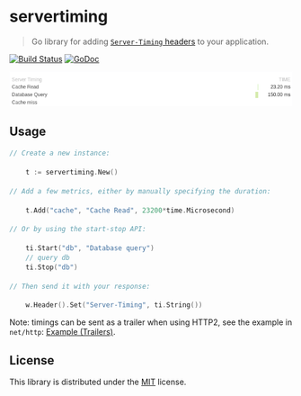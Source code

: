 # servertiming

> Go library for adding [`Server-Timing` headers](https://developer.mozilla.org/en-US/docs/Web/HTTP/Headers/Server-Timing) to your application.

[![Build Status](https://travis-ci.org/rubenv/servertiming.svg?branch=master)](https://travis-ci.org/rubenv/servertiming) [![GoDoc](https://godoc.org/github.com/rubenv/servertiming?status.png)](https://godoc.org/github.com/rubenv/servertiming)

![Timings in Chrome Dev Tools](devtools.png)

## Usage

```go
// Create a new instance:

    t := servertiming.New()

// Add a few metrics, either by manually specifying the duration:

    t.Add("cache", "Cache Read", 23200*time.Microsecond)

// Or by using the start-stop API:

    ti.Start("db", "Database query")
    // query db
    ti.Stop("db")

// Then send it with your response:

    w.Header().Set("Server-Timing", ti.String())
```

Note: timings can be sent as a trailer when using HTTP2, see the example in `net/http`: [Example (Trailers)](https://godoc.org/net/http#example-ResponseWriter--Trailers).

## License

This library is distributed under the [MIT](LICENSE) license.
